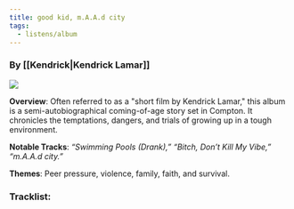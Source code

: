 ```yaml
---
title: good kid, m.A.A.d city
tags:
  - listens/album
---
```

### By [[Kendrick|Kendrick Lamar]]

![](https://rustandwax.com/cdn/shop/products/e81f0700-2292-4d60-a1ea-a2924b020f15.jpg?v=1600206793&width=400)

**Overview**: Often referred to as a "short film by Kendrick Lamar," this album is a semi-autobiographical coming-of-age story set in Compton. It chronicles the temptations, dangers, and trials of growing up in a tough environment.

**Notable Tracks**: _“Swimming Pools (Drank),” “Bitch, Don’t Kill My Vibe,” “m.A.A.d city.”_

**Themes**: Peer pressure, violence, family, faith, and survival.

### Tracklist: